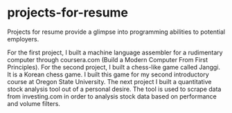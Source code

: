 # projects-for-resume

Projects for resume provide a glimpse into programming abilities to potential employers.

For the first project, I built a machine language assembler for a rudimentary computer through coursera.com (Build a Modern Computer From First Principles).
For the second project, I built a chess-like game called Janggi. It is a Korean chess game. I built this game for my second introductory course at Oregon State 
University. The next project I built a quantitative stock analysis tool out of a personal desire. The tool is used to scrape data from investing.com in order to
analysis stock data based on performance and volume filters.
